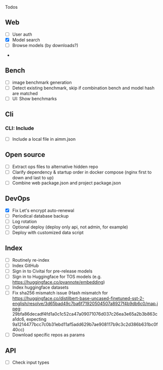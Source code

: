 Todos

## Web
- [ ] User auth
- [x] Model search
- [ ] Browse models (by downloads?)
- 
## Bench
- [ ] image benchmark generation
- [ ] Detect existing benchmark, skip if combination bench and model hash are matched
- [ ] UI: Show benchmarks

## Cli

### CLI: Include
- [ ] Include a local file in aimm.json

## Open source
- [ ] Extract ops files to alternative hidden repo
- [ ] Clarify dependency & startup order in docker compose (nginx first to down and last to up)
- [ ] Combine web package.json and project package.json

## DevOps
- [x] Fix Let's encrypt auto-renewal
- [ ] Periodical database backup
- [ ] Log rotation
- [ ] Optional deploy (deploy only api, not admin, for example)
- [ ] Deploy with customized data script

## Index
- [ ] Routinely re-index
- [ ] Index GitHub
- [ ] Sign in to Civitai for pre-release models
- [ ] Sign in to Huggingface for TOS models (e.g. https://huggingface.co/pyannote/embedding)
- [ ] Index huggingface datasets
- [ ] Fix sha256 mismatch issue (Hash mismatch for https://huggingface.co/distilbert-base-uncased-finetuned-sst-2-english/resolve/3d65bad49c7ba6f71920504507a8927f4b9db6c0/map.jpeg: 29bfa86decadf4fd1a0c1c52ca47a09071076d037c26ea3e65a2b3b863ca1dc6, expecting 9a1214477bcc7c0b31ebd11af5add629b7ae908117b9c3c2d386b631bc0f40cc)
- [ ] Download specific repos as params

## API
- [ ] Check input types
